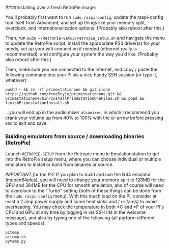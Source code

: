 ####Installing over a fresh RetroPie image:

You'll probably first want to run `sudo raspi-config`, update the raspi-config tool itself from Advanced, and set up things like your memory split, overclock, and internationalization options.  (Probably also reboot after this.)

Then, run `sudo ~/RetroPie-Setup/retropie_setup.sh` and navigate the menu to update the RetroPie script, install the appropriate PS3 driver(s) for your needs, set up your wifi connection if needed (ethernet really is recommended), and configure your system the way you'd like.  (Probably also reboot after this.)

Then, make sure you are connected to the Internet, and copy / paste the following command into your Pi via a nice handy SSH session (or type it, whatever):
```
pushd ~ && rm -rf primestationone && git clone https://github.com/free5ty1e/primestationone.git && primestationone/bin/installPrimeStationOneFiles.sh && popd && finishPrimestationInstall.sh
```

...you will end up in the audio mixer `alsamixer`, in which I recommend you crank your volume up from 40% to 100% with the `UP` arrow before pressing `ESC` to exit and save.


### Building emulators from source / downloading binaries (RetroPie)
Launch `RETROPIE-SETUP` from the Retropie menu in Emulationstation to get into the RetroPie setup menu, where you can choose individual or multiple emulators to install or build from binaries or source.

*IMPORTANT for the Pi1:* If you plan to build and use the N64 emulator (mupen64plus), you will need to change your memory split to 128MB for the GPU and 384MB for the CPU for smooth emulation, and of course will need to overclock to the "Turbo" setting (both of these things can be done from the `sudo raspi-config` menu).  With this much load on the Pi, consider at least a 2 amp power supply and some heat sinks and / or fan(s) to avoid overheating.  You may check the temperature in both *C and *F of your Pi's CPU and GPU at any time by logging in via SSH (its in the welcome message), and also by typing one of the following (all perform different types and speeds): 
```
pitemp
pitemp.sh
pytemp.py
```
